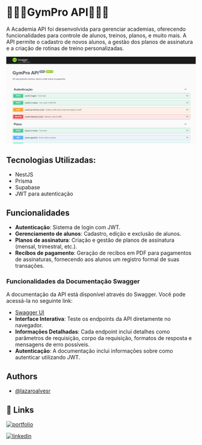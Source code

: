 
# 🏋🏼‍♂️GymPro API🏋🏼‍♂️

A Academia API foi desenvolvida para gerenciar academias, oferecendo funcionalidades para controle de alunos, treinos, planos, e muito mais. A API permite o cadastro de novos alunos, a gestão dos planos de assinatura e a criação de rotinas de treino personalizadas.

![App Screenshot](./public/img/GYM_PRO.png)

## Tecnologias Utilizadas:

- NestJS
- Prisma
- Supabase
- JWT para autenticação

## Funcionalidades

- **Autenticação**: Sistema de login com JWT.
- **Gerenciamento de alunos**: Cadastro, edição e exclusão de alunos.
- **Planos de assinatura**: Criação e gestão de planos de assinatura (mensal, trimestral, etc.).
- **Recibos de pagamento**: Geração de recibos em PDF para pagamentos de assinaturas, fornecendo aos alunos um registro formal de suas transações.

### Funcionalidades da Documentação Swagger
A documentação da API está disponível através do Swagger. Você pode acessá-la no seguinte link:

- [Swagger UI](https://gym-pro-api.vercel.app/swagger)
- **Interface Interativa**: Teste os endpoints da API diretamente no navegador.
- **Informações Detalhadas**: Cada endpoint inclui detalhes como parâmetros de requisição, corpo da requisição, formatos de resposta e mensagens de erro possíveis.
- **Autenticação**: A documentação inclui informações sobre como autenticar utilizando JWT.

## Authors

- [@lazaroalvesr](https://github.com/lazaroalvesr)


## 🔗 Links
[![portfolio](https://img.shields.io/badge/my_portfolio-000?style=for-the-badge&logo=ko-fi&logoColor=white)](https://www.lazaroalvesr.com/)

[![linkedin](https://img.shields.io/badge/linkedin-0A66C2?style=for-the-badge&logo=linkedin&logoColor=white)](https://www.linkedin.com/in/l%C3%A1zaro-alves-r/)


